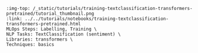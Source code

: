 ```{grid-item-card} 🏷️ Label your data to fine-tune a classifier with Hugging Face
:img-top: /_static/tutorials/training-textclassification-transformers-pretrained/tutorial_thumbnail.png
:link: ../../tutorials/notebooks/training-textclassification-transformers-pretrained.html
MLOps Steps: Labelling, Training \
NLP Tasks: TextClassification (sentiment) \
Libraries: transformers \
Techniques: basics
```